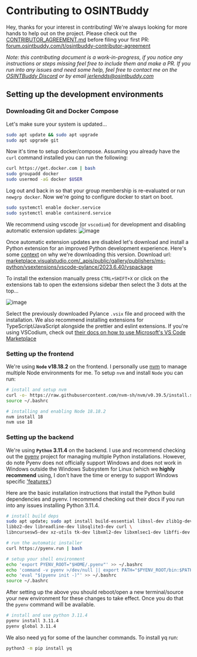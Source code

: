 # Contributing to OSINTBuddy

Hey, thanks for your interest in contributing! We're always looking for more hands to help out on the project. Please check out the [CONTRIBUTOR_AGREEMENT.md](./CONTRIBUTOR_AGREEMENT.md) before filing your first PR: [forum.osintbuddy.com/t/osintbuddy-contributor-agreement](https://forum.osintbuddy.com/t/osintbuddy-contributor-agreement/23)

*Note: this contributing document is a work-in-progress, if you notice any instructions or steps missing feel free to include them and make a PR. If you run into any issues and need some help, feel free to contact me on the [OSINTBuddy Discord](https://discord.gg/gsbbYHA3K3) or by email [jerlendds@osintbuddy.com](mailto:jerlendds@osintbuddy.com)* 

## Setting up the development environments

### Downloading Git and Docker Compose

Let's make sure your system is updated...

```bash
sudo apt update && sudo apt upgrade
sudo apt upgrade git
```

Now it's time to setup docker/compose. Assuming you already have the `curl` command installed you can run the following:

```bash
curl https://get.docker.com | bash
sudo groupadd docker
sudo usermod -aG docker $USER
```

Log out and back in so that your group membership is re-evaluated or run `newgrp docker`.
Now we're going to configure docker to start on boot.

```bash
sudo systemctl enable docker.service
sudo systemctl enable containerd.service
```


We recommend using vscode (or `vscodium`) for development and disabling automatic extension updates:
![image](https://github.com/jerlendds/osintbuddy/assets/29207058/6e032a23-ddf2-42a4-ad6f-21ab93e0ff90)

Once automatic extension updates are disabled let's download and install a Python extension for an improved Python development experience. Here's some [context](https://github.com/VSCodium/vscodium/issues/1556) on why we're downloading this version. Download url: [marketplace.visualstudio.com/_apis/public/gallery/publishers/ms-python/vsextensions/vscode-pylance/2023.6.40/vspackage](https://marketplace.visualstudio.com/_apis/public/gallery/publishers/ms-python/vsextensions/vscode-pylance/2023.6.40/vspackage)

To install the extension manually press `CTRL+SHIFT+X` or click on the extensions tab to open the extensions sidebar then select the 3 dots at the top...

![image](https://github.com/jerlendds/osintbuddy/assets/29207058/bc592ef7-e296-4bcc-b42e-3649514e5c50)

Select the previously downloaded Pylance `.vsix` file and proceed with the installation. We also recommend installing extensions for TypeScript/JavaScript alongside the prettier and eslint extensions. If you're using VSCodium, check out [their docs on how to use Microsoft's VS Code Marketplace](https://github.com/VSCodium/vscodium/blob/master/docs/index.md#How-to-use-a-different-extension-gallery) 



### Setting up the frontend

We're using **`Node` v18.18.2** on the frontend. I personally use [nvm](https://github.com/nvm-sh/nvm) to manage multiple Node environments for me. To setup `nvm` and install `Node` you can run:
```bash
# install and setup nvm
curl -o- https://raw.githubusercontent.com/nvm-sh/nvm/v0.39.5/install.sh | bash
source ~/.bashrc

# installing and enabling Node 18.18.2
nvm install 18
nvm use 18
```

### Setting up the backend

We're using **`Python` 3.11.4** on the backend. I use and recommend checking out the [pyenv](https://github.com/pyenv/pyenv) project for managing multiple Python installations. However, do note Pyenv does not officially support Windows and does not work in Windows outside the Windows Subsystem for Linux (which we **highly recommend** using, I don't have the time or energy to support Windows specific ['features'](https://www.gnu.org/proprietary/malware-microsoft.en.html))

Here are the basic installation instructions that install the Python build dependencies and pyenv. I recommend checking out their docs if you run into any issues installing Python 3.11.4.

```bash
# install build deps
sudo apt update; sudo apt install build-essential libssl-dev zlib1g-dev \
libbz2-dev libreadline-dev libsqlite3-dev curl \
libncursesw5-dev xz-utils tk-dev libxml2-dev libxmlsec1-dev libffi-dev liblzma-dev python3.11-venv jq

# run the automatic installer
curl https://pyenv.run | bash

# setup your shell environment
echo 'export PYENV_ROOT="$HOME/.pyenv"' >> ~/.bashrc
echo 'command -v pyenv >/dev/null || export PATH="$PYENV_ROOT/bin:$PATH"' >> ~/.bashrc
echo 'eval "$(pyenv init -)"' >> ~/.bashrc
source ~/.bashrc
```

After setting up the above you should reboot/open a new terminal/source your new environment for these changes to take effect. Once you do that the `pyenv` command will be available.

```bash
# install and use python 3.11.4
pyenv install 3.11.4
pyenv global 3.11.4
```

We also need yq for some of the launcher commands. To install yq run:
```bash
python3 -m pip install yq
```
